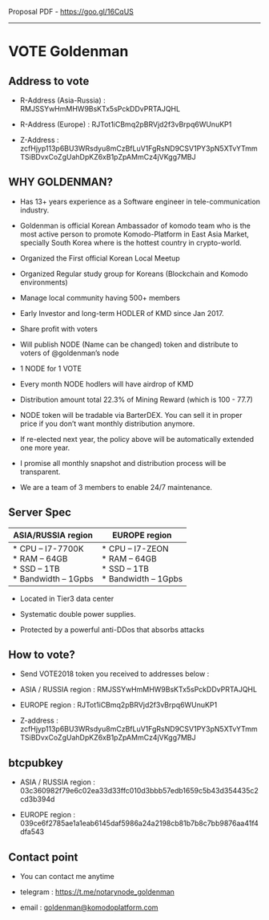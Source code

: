 Proposal PDF - https://goo.gl/16CqUS

----------------------

# VOTE  Goldenman

## Address to vote

* R-Address (Asia-Russia) : RMJSSYwHmMHW9BsKTx5sPckDDvPRTAJQHL

* R-Address (Europe) : RJTot1iCBmq2pBRVjd2f3vBrpq6WUnuKP1

* Z-Address : zcfHjyp113p6BU3WRsdyu8mCzBfLuV1FgRsND9CSV1PY3pN5XTvYTmmTSiBDvxCoZgUahDpKZ6xB1pZpAMmCz4jVKgg7MBJ



## WHY GOLDENMAN?

* Has 13+ years experience as a Software engineer in tele-communication industry.
* Goldenman is official Korean Ambassador of komodo team who is the most active person to promote Komodo-Platform in East Asia Market, specially South Korea where is the hottest country in crypto-world.
* Organized the First official Korean Local Meetup
* Organized Regular study group for Koreans (Blockchain and Komodo environments)

* Manage local community having 500+ members

* Early Investor and long-term HODLER of KMD since Jan 2017.

* Share profit with voters

* Will publish NODE (Name can be changed) token and distribute to voters of @goldenman’s node

* 1 NODE for 1 VOTE

* Every month NODE hodlers will have airdrop of KMD

* Distribution amount total 22.3% of Mining Reward (which is 100 - 77.7)

* NODE token will be tradable via BarterDEX. You can sell it in proper price if you don’t want monthly distribution anymore.

* If re-elected next year, the policy above will be automatically extended one more year.

* I  promise  all monthly snapshot and distribution process will be transparent.

* We  are a  team  of 3 members to  enable 24/7 maintenance.


## Server Spec

| ASIA/RUSSIA region | EUROPE region |
|--|--|
| * CPU – I7-7700K<br>* RAM – 64GB<br>* SSD – 1TB<br>* Bandwidth – 1Gpbs | * CPU – I7-ZEON<br>* RAM – 64GB<br>* SSD – 1TB<br>* Bandwidth – 1Gpbs |

* Located in Tier3 data center

* Systematic double power supplies.

* Protected by a powerful anti-DDos that absorbs attacks


## How to vote?

* Send VOTE2018 token you received to addresses below :

* ASIA / RUSSIA region :  RMJSSYwHmMHW9BsKTx5sPckDDvPRTAJQHL

* EUROPE region : RJTot1iCBmq2pBRVjd2f3vBrpq6WUnuKP1

* Z-address : zcfHjyp113p6BU3WRsdyu8mCzBfLuV1FgRsND9CSV1PY3pN5XTvYTmmTSiBDvxCoZgUahDpKZ6xB1pZpAMmCz4jVKgg7MBJ

## btcpubkey

* ASIA / RUSSIA region : 03c360982f79e6c02ea33d33ffc010d3bbb57edb1659c5b43d354435c2cd3b394d

* EUROPE region : 039ce6f2785ae1a1eab6145daf5986a24a2198cb81b7b8c7bb9876aa41f4dfa543

## Contact point

* You can contact me anytime

* telegram : https://t.me/notarynode_goldenman

* email : goldenman@komodoplatform.com
